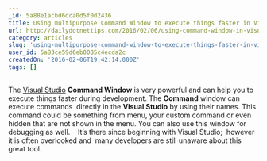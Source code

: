 ```yaml
---
_id: 5a88e1acbd6dca0d5f0d2436
title: Using multipurpose Command Window to execute things faster in Visual Studio
url: http://dailydotnettips.com/2016/02/06/using-command-window-in-visual-studio/
category: articles
slug: 'using-multipurpose-command-window-to-execute-things-faster-in-visual-studio'
user_id: 5a83ce59d6eb0005c4ecda2c
createdOn: '2016-02-06T19:42:14.000Z'
tags: []
---
```


The <a href="http://dailydotnettips.com/category/visual-studio/" target="_blank">Visual Studio</a> <strong>Command Window</strong> is very powerful and can help you to execute things faster during development. The <strong>Command</strong> window can execute commands  directly in the <strong>Visual Studio</strong> by using their names. This command could be something from menu, your custom command or even hidden that are not shown in the menu. You can also use this window for debugging as well.    It’s there since beginning with Visual Studio;  however it is often overlooked and  many developers are still unaware about this great tool.
